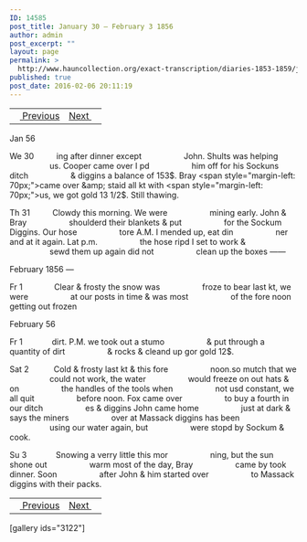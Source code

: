 ```yaml
---
ID: 14585
post_title: January 30 – February 3 1856
author: admin
post_excerpt: ""
layout: page
permalink: >
  http://www.hauncollection.org/exact-transcription/diaries-1853-1859/january-30-february-3-1856/
published: true
post_date: 2016-02-06 20:11:19
---
```

<table style="width: 100%;" align="center">
<tbody>
<tr>
<td><a href="http://www.hauncollection.org/version-2/diaries-1853-1859/january-27-january-30-1856/"><img src="https://lh3.googleusercontent.com/-EFJpxxNiPNw/VqgtWBCZrMI/AAAAAAAAAFU/WfY4lPFWWkg/s800-Ic42/Soeb-Plain-Arrows-8-10px.png" alt="" width="10" height="10" /> Previous</a></td>
<td style="text-align: right;"><a href="http://www.hauncollection.org/version-2/diaries-1853-1859/february-3-february-6-1856/">Next <img src="https://lh3.googleusercontent.com/-67k0cYlpXHw/VqgtWKz1MXI/AAAAAAAAAFU/k9PW_Piyurk/s800-Ic42/Soeb-Plain-Arrows-5-10px.png" alt="" width="10" height="10" /></a></td>
</tr>
</tbody>
</table>
Jan 56

We 30          ing after dinner except
<span style="margin-left: 70px;">John. Shults was helping
<span style="margin-left: 70px;">us. Cooper came over I pd
<span style="margin-left: 70px;">him off for his Sockuns ditch
<span style="margin-left: 70px;">&amp; diggins a balance of 153$. Bray
<span style="margin-left: 70px;">came over &amp; staid all kt with
<span style="margin-left: 70px;">us, we got gold 13 1/2$. Still thawing.</span></span></span></span></span></span>

Th 31          Clowdy this morning. We were
<span style="margin-left: 70px;">mining early. John &amp; Bray
<span style="margin-left: 70px;">shoulderd their blankets &amp; put
<span style="margin-left: 70px;">for the Sockum Diggins. Our hose
<span style="margin-left: 70px;">tore A.M. I mended up, eat din
<span style="margin-left: 70px;">ner and at it again. Lat p.m.
<span style="margin-left: 70px;">the hose ripd I set to work &amp;
<span style="margin-left: 70px;">sewd them up again did not
<span style="margin-left: 70px;">clean up the boxes ——</span></span></span></span></span></span></span></span>

February 1856 —

Fr 1              Clear &amp; frosty the snow was
<span style="margin-left: 70px;">froze to bear last kt, we were
<span style="margin-left: 70px;">at our posts in time &amp; was most
<span style="margin-left: 70px;">of the fore noon getting out frozen</span></span></span>

February 56

Fr 1             dirt. P.M. we took out a stumo
<span style="margin-left: 70px;">&amp; put through a quantity of dirt
<span style="margin-left: 70px;">&amp; rocks &amp; cleand up gor gold 12$.</span></span>

Sat 2           Cold &amp; frosty last kt &amp; this fore
<span style="margin-left: 70px;">noon.so mutch that we
<span style="margin-left: 70px;">could not work, the water
<span style="margin-left: 70px;">would freeze on out hats &amp; on
<span style="margin-left: 70px;">the handles of the tools when
<span style="margin-left: 70px;">not usd constant, we all quit
<span style="margin-left: 70px;">before noon. Fox came over
<span style="margin-left: 70px;">to buy a fourth in our ditch
<span style="margin-left: 70px;">es &amp; diggins John came home
<span style="margin-left: 70px;">just at dark &amp; says the miners
<span style="margin-left: 70px;">over at Massack diggins has been
<span style="margin-left: 70px;">using our water again, but
<span style="margin-left: 70px;">were stopd by Sockum &amp; cook.</span></span></span></span></span></span></span></span></span></span></span></span>

Su 3             Snowing a verry little this mor
<span style="margin-left: 70px;">ning, but the sun shone out
<span style="margin-left: 70px;">warm most of the day, Bray
<span style="margin-left: 70px;">came by took dinner. Soon
<span style="margin-left: 70px;">after John &amp; him started over
<span style="margin-left: 70px;">to Massack diggins with their packs.</span></span></span></span></span>
<table style="width: 100%;" align="center">
<tbody>
<tr>
<td><a href="http://www.hauncollection.org/version-2/diaries-1853-1859/january-27-january-30-1856/"><img src="https://lh3.googleusercontent.com/-EFJpxxNiPNw/VqgtWBCZrMI/AAAAAAAAAFU/WfY4lPFWWkg/s800-Ic42/Soeb-Plain-Arrows-8-10px.png" alt="" width="10" height="10" /> Previous</a></td>
<td style="text-align: right;"><a href="http://www.hauncollection.org/version-2/diaries-1853-1859/february-3-february-6-1856/">Next <img src="https://lh3.googleusercontent.com/-67k0cYlpXHw/VqgtWKz1MXI/AAAAAAAAAFU/k9PW_Piyurk/s800-Ic42/Soeb-Plain-Arrows-5-10px.png" alt="" width="10" height="10" /></a></td>
</tr>
</tbody>
</table>
[gallery ids="3122"]